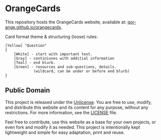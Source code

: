 # OrangeCards

This repository hosts the OrangeCards website, available at: [qor-ange.github.io/orangecards](https://qor-ange.github.io/orangecards/).


Card format theme & structuring (loose) rules:
```
[Yellow] "Question"
{ 
    [White] - start with important text.
    [Gray] - continiunes with additial information
    [Teal] - end blurb.
    [Green] - resources and sub-questions, details.
             (wildcard, can be under or before end blurb)
}
```

## Public Domain

This project is released under the [Unlicense](https://unlicense.org/). You are free to use, modify, and distribute this website and its content for any purpose, without any restrictions. For more information, see the [LICENSE](LICENSE) file.

Feel free to contribute, use this website as a base for your own projects, or even fork and modify it as needed. This project is intentionally kept lightweight and simple for easy adaptation, print and reuse.
